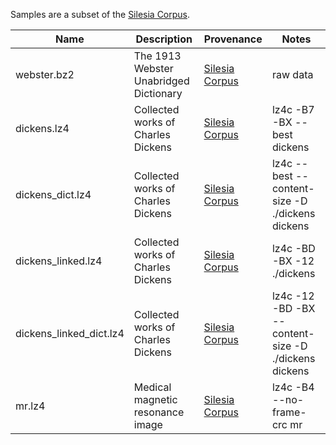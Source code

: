 Samples are a subset of the [Silesia Corpus](https://sun.aei.polsl.pl/~sdeor/index.php?page=silesia).





| Name         |  Description | Provenance | Notes | 
| ------------ |  ----------- | ---------- | ----- |
| webster.bz2  | The 1913 Webster Unabridged Dictionary  | [Silesia Corpus](https://sun.aei.polsl.pl/~sdeor/index.php?page=silesia) | raw data
| dickens.lz4 | Collected works of Charles Dickens | [Silesia Corpus](https://sun.aei.polsl.pl/~sdeor/index.php?page=silesia)  | lz4c -B7 -BX --best dickens
| dickens_dict.lz4 | Collected works of Charles Dickens | [Silesia Corpus](https://sun.aei.polsl.pl/~sdeor/index.php?page=silesia)  | lz4c --best --content-size -D ./dickens dickens
| dickens_linked.lz4 | Collected works of Charles Dickens | [Silesia Corpus](https://sun.aei.polsl.pl/~sdeor/index.php?page=silesia)  | lz4c -BD -BX -12 ./dickens
| dickens_linked_dict.lz4 | Collected works of Charles Dickens | [Silesia Corpus](https://sun.aei.polsl.pl/~sdeor/index.php?page=silesia)  | lz4c -12 -BD -BX --content-size -D ./dickens dickens
| mr.lz4 | Medical magnetic resonance image |  [Silesia Corpus](https://sun.aei.polsl.pl/~sdeor/index.php?page=silesia)  | lz4c -B4 --no-frame-crc mr    